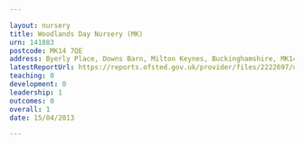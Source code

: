 ```yaml
---

layout: nursery
title: Woodlands Day Nursery (MK)
urn: 141883
postcode: MK14 7QE
address: Byerly Place, Downs Barn, Milton Keynes, Buckinghamshire, MK14 7QE
latestReportUrl: https://reports.ofsted.gov.uk/provider/files/2222697/urn/141883.pdf
teaching: 0
development: 0
leadership: 1
outcomes: 0
overall: 1
date: 15/04/2013

---
```

